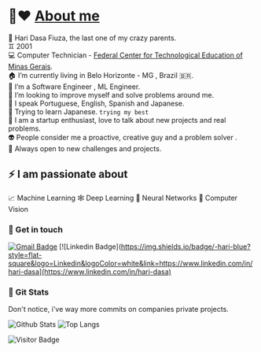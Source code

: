 #  👋❤️ [About me](https://github.com/7131HDMC)

🐍 Hari Dasa Fiuza, the last one of my crazy parents.</br>
♊ 2001</br>
💻 Computer Technician - [Federal Center for Technological Education of Minas Gerais](https://www.cefetmg.br).</br>
🏠 I’m currently living in Belo Horizonte - MG , Brazil 🇧🇷. <br/>
🎯 I’m a Software Engineer , ML Engineer.<br/>
🔭 I’m looking to improve myself and solve problems around me.<br/>
👄 I speak Portuguese, English, Spanish and Japanese.</br>
💬 Trying to learn Japanese. `trying my best`<br/>
👥 I am a startup enthusiast, love to talk about new projects and real problems.</br> 
👽 People consider me a proactive, creative guy and a problem solver .</br>
🚪 Always open to new challenges and projects.</br>

## ⚡ I am passionate about
📈 Machine Learning
🕸️ Deep Learning
🧠 Neural Networks
👀 Computer Vision
####

### 🤝 Get in touch

[![Gmail Badge](https://img.shields.io/badge/-haridasafiuza@gmail.com-c14438?style=flat-square&logo=Gmail&logoColor=white&link=mailto:haridasafiuza@gmail.com)](mailto:haridasafiuza@gmail.com)
[![Linkedin Badge](https://img.shields.io/badge/-hari-blue?style=flat-square&logo=Linkedin&logoColor=white&link=https://www.linkedin.com/in/hari-dasa](https://www.linkedin.com/in/hari-dasa)
</br>



### 🧿 Git Stats

Don't notice, i've way more commits on companies private projects.

![Github Stats](https://github-readme-stats.vercel.app/api?username=7131HDMC&count_private=true&show_icons=true&theme=gotham&include_all_commits=true)
![Top Langs](https://github-readme-stats.vercel.app/api/top-langs/?username=7131HDMC&layout=compact&theme=gotham)

![Visitor Badge](https://visitor-badge.laobi.icu/badge?page_id=7131HDMC.7131HDMC&theme=gotham)
